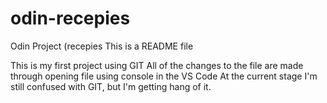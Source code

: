 # odin-recepies
Odin Project (recepies
This is a README file 

This is my first project using GIT
All of the changes to the file are made through opening file using console in the VS Code 
At the current stage I'm still confused with GIT, but I'm getting hang of it.
